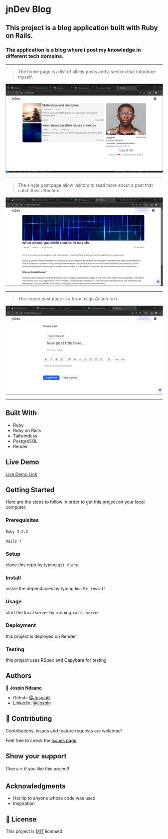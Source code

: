 # jnDev Blog
##  This project is a blog application built with Ruby on Rails.
### The application is a blog where i post my knowledge in different tech domains.
<hr />

> The home page is a list of all my posts and a section that introduce myself.

![screenshot](./home.png)

<hr />

> The single post page allow visitors to read more about a post that catch their attention.

![screenshot](./singleImg.png)

<hr />

> The create post page is a form usign Action text.

![screenshot](./create_post.png)

<hr />

## Built With

- Ruby
- Ruby on Rails
- Tailwindcss
- PostgreSQL
- Render

## Live Demo

[Live Demo Link](https://tech-blog-rwnb.onrender.com/)

## Getting Started

Here are the steps to follow in order to get this project on your local computer.

### Prerequisites

`Ruby 3.2.2`

`Rails 7`

### Setup

clone this repo by typing `git clone`

### Install

install the dependacies by typing `bundle install`

### Usage

start the local server by running `rails server`

### Deployment

this project is deployed on Render


### Testing

this project uses RSpec and Capybara for testing 

## Authors

👤 **Jospin Ndaano**

- Github: [@Jospin6](https://github.com/Jospin6)
- Linkedin: [@Jospin](https://www.linkedin.com/in/jospin-ndagano-8474b7267/)

## 🤝 Contributing

Contributions, issues and feature requests are welcome!

Feel free to check the [issues page](issues/).

## Show your support

Give a ⭐️ if you like this project!

## Acknowledgments

- Hat tip to anyone whose code was used
- Inspiration

## 📝 License

This project is [MIT](lic.url) licensed

